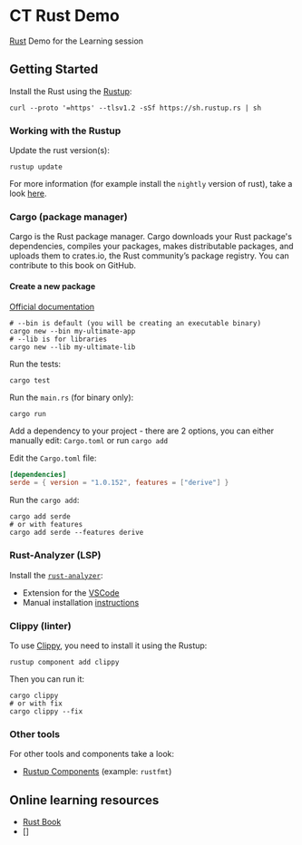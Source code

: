 # CT Rust Demo

[Rust](https://www.rust-lang.org/) Demo for the Learning session

## Getting Started

Install the Rust using the [Rustup](https://rustup.rs/):

```shell
curl --proto '=https' --tlsv1.2 -sSf https://sh.rustup.rs | sh
```

### Working with the Rustup

Update the rust version(s):

```shell
rustup update
```

For more information (for example install the `nightly` version of rust),
take a look [here](https://rust-lang.github.io/rustup/concepts/channels.html).

### Cargo (package manager)

Cargo is the Rust package manager. Cargo downloads your Rust package's dependencies, compiles your packages, makes distributable packages, and uploads them to crates.io, the Rust community’s package registry. You can contribute to this book on GitHub.

#### Create a new package

[Official documentation](https://doc.rust-lang.org/cargo/guide/creating-a-new-project.html)

```shell
# --bin is default (you will be creating an executable binary)
cargo new --bin my-ultimate-app
# --lib is for libraries
cargo new --lib my-ultimate-lib
```

Run the tests:

```shell
cargo test
```

Run the `main.rs` (for binary only):

```shell
cargo run
```

Add a dependency to your project - there are 2 options, you can either manually edit: `Cargo.toml` or run `cargo add`

Edit the `Cargo.toml` file:

```toml
[dependencies]
serde = { version = "1.0.152", features = ["derive"] }
```

Run the `cargo add`:

```shell
cargo add serde
# or with features
cargo add serde --features derive
```

### Rust-Analyzer (LSP)

Install the [`rust-analyzer`](https://rust-analyzer.github.io/):

- Extension for the [VSCode](https://marketplace.visualstudio.com/items?itemName=rust-lang.rust-analyzer)
- Manual installation [instructions](https://marketplace.visualstudio.com/items?itemName=rust-lang.rust-analyzer)

### Clippy (linter)

To use [Clippy](https://github.com/rust-lang/rust-clippy), you need to install it using the Rustup:

```shell
rustup component add clippy
```

Then you can run it:

```shell
cargo clippy
# or with fix
cargo clippy --fix
```

### Other tools

For other tools and components take a look:

- [Rustup Components](https://rust-lang.github.io/rustup/concepts/components.html) (example: `rustfmt`)

## Online learning resources

- [Rust Book](https://doc.rust-lang.org/book/)
- []
